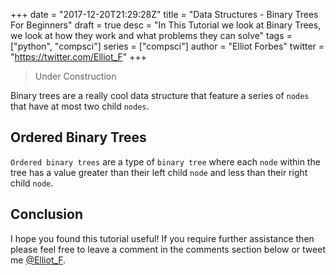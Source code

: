 +++
date = "2017-12-20T21:29:28Z"
title = "Data Structures - Binary Trees For Beginners"
draft = true
desc = "In This Tutorial we look at Binary Trees, we look at how they work and what problems they can solve"
tags = ["python", "compsci"]
series = ["compsci"]
author = "Elliot Forbes"
twitter = "https://twitter.com/Elliot_F"
+++

> Under Construction

Binary trees are a really cool data structure that feature a series of `nodes` that have at most two child `nodes`. 

## Ordered Binary Trees

`Ordered binary trees` are a type of `binary tree` where each `node` within the tree has a value greater than their left child `node` and less than their right child `node`. 

## Conclusion

I hope you found this tutorial useful! If you require further assistance then please feel free to leave a comment in the comments section below or tweet me [@Elliot_F](https://twitter.com/elliot_f).